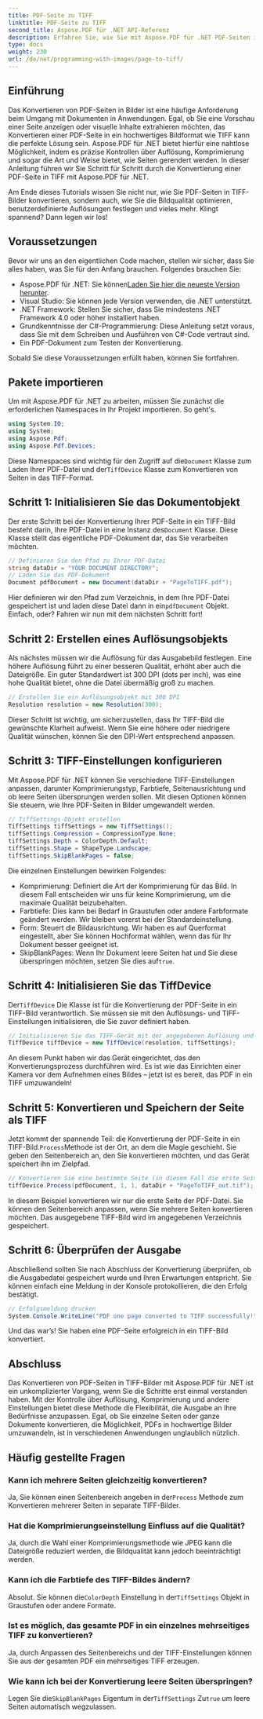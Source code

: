 ```yaml
---
title: PDF-Seite zu TIFF
linktitle: PDF-Seite zu TIFF
second_title: Aspose.PDF für .NET API-Referenz
description: Erfahren Sie, wie Sie mit Aspose.PDF für .NET PDF-Seiten in hochwertige TIFF-Bilder konvertieren. Diese Schritt-für-Schritt-Anleitung behandelt Auflösung, Komprimierung und mehr.
type: docs
weight: 230
url: /de/net/programming-with-images/page-to-tiff/
---
```

## Einführung

Das Konvertieren von PDF-Seiten in Bilder ist eine häufige Anforderung beim Umgang mit Dokumenten in Anwendungen. Egal, ob Sie eine Vorschau einer Seite anzeigen oder visuelle Inhalte extrahieren möchten, das Konvertieren einer PDF-Seite in ein hochwertiges Bildformat wie TIFF kann die perfekte Lösung sein. Aspose.PDF für .NET bietet hierfür eine nahtlose Möglichkeit, indem es präzise Kontrollen über Auflösung, Komprimierung und sogar die Art und Weise bietet, wie Seiten gerendert werden. In dieser Anleitung führen wir Sie Schritt für Schritt durch die Konvertierung einer PDF-Seite in TIFF mit Aspose.PDF für .NET.

Am Ende dieses Tutorials wissen Sie nicht nur, wie Sie PDF-Seiten in TIFF-Bilder konvertieren, sondern auch, wie Sie die Bildqualität optimieren, benutzerdefinierte Auflösungen festlegen und vieles mehr. Klingt spannend? Dann legen wir los!

## Voraussetzungen

Bevor wir uns an den eigentlichen Code machen, stellen wir sicher, dass Sie alles haben, was Sie für den Anfang brauchen. Folgendes brauchen Sie:

-  Aspose.PDF für .NET: Sie können[Laden Sie hier die neueste Version herunter](https://releases.aspose.com/pdf/net/).
- Visual Studio: Sie können jede Version verwenden, die .NET unterstützt.
- .NET Framework: Stellen Sie sicher, dass Sie mindestens .NET Framework 4.0 oder höher installiert haben.
- Grundkenntnisse der C#-Programmierung: Diese Anleitung setzt voraus, dass Sie mit dem Schreiben und Ausführen von C#-Code vertraut sind.
- Ein PDF-Dokument zum Testen der Konvertierung.

Sobald Sie diese Voraussetzungen erfüllt haben, können Sie fortfahren.

## Pakete importieren

Um mit Aspose.PDF für .NET zu arbeiten, müssen Sie zunächst die erforderlichen Namespaces in Ihr Projekt importieren. So geht's.

```csharp
using System.IO;
using System;
using Aspose.Pdf;
using Aspose.Pdf.Devices;
```

 Diese Namespaces sind wichtig für den Zugriff auf die`Document` Klasse zum Laden Ihrer PDF-Datei und der`TiffDevice` Klasse zum Konvertieren von Seiten in das TIFF-Format.

## Schritt 1: Initialisieren Sie das Dokumentobjekt

 Der erste Schritt bei der Konvertierung Ihrer PDF-Seite in ein TIFF-Bild besteht darin, Ihre PDF-Datei in eine Instanz des`Document` Klasse. Diese Klasse stellt das eigentliche PDF-Dokument dar, das Sie verarbeiten möchten.

```csharp
// Definieren Sie den Pfad zu Ihrer PDF-Datei
string dataDir = "YOUR DOCUMENT DIRECTORY";
// Laden Sie das PDF-Dokument
Document pdfDocument = new Document(dataDir + "PageToTIFF.pdf");
```

 Hier definieren wir den Pfad zum Verzeichnis, in dem Ihre PDF-Datei gespeichert ist und laden diese Datei dann in ein`pdfDocument` Objekt. Einfach, oder? Fahren wir nun mit dem nächsten Schritt fort!

## Schritt 2: Erstellen eines Auflösungsobjekts

Als nächstes müssen wir die Auflösung für das Ausgabebild festlegen. Eine höhere Auflösung führt zu einer besseren Qualität, erhöht aber auch die Dateigröße. Ein guter Standardwert ist 300 DPI (dots per inch), was eine hohe Qualität bietet, ohne die Datei übermäßig groß zu machen.

```csharp
// Erstellen Sie ein Auflösungsobjekt mit 300 DPI
Resolution resolution = new Resolution(300);
```

Dieser Schritt ist wichtig, um sicherzustellen, dass Ihr TIFF-Bild die gewünschte Klarheit aufweist. Wenn Sie eine höhere oder niedrigere Qualität wünschen, können Sie den DPI-Wert entsprechend anpassen.

## Schritt 3: TIFF-Einstellungen konfigurieren

Mit Aspose.PDF für .NET können Sie verschiedene TIFF-Einstellungen anpassen, darunter Komprimierungstyp, Farbtiefe, Seitenausrichtung und ob leere Seiten übersprungen werden sollen. Mit diesen Optionen können Sie steuern, wie Ihre PDF-Seiten in Bilder umgewandelt werden.

```csharp
// TiffSettings-Objekt erstellen
TiffSettings tiffSettings = new TiffSettings();
tiffSettings.Compression = CompressionType.None;
tiffSettings.Depth = ColorDepth.Default;
tiffSettings.Shape = ShapeType.Landscape;
tiffSettings.SkipBlankPages = false;
```

Die einzelnen Einstellungen bewirken Folgendes:
- Komprimierung: Definiert die Art der Komprimierung für das Bild. In diesem Fall entscheiden wir uns für keine Komprimierung, um die maximale Qualität beizubehalten.
- Farbtiefe: Dies kann bei Bedarf in Graustufen oder andere Farbformate geändert werden. Wir bleiben vorerst bei der Standardeinstellung.
- Form: Steuert die Bildausrichtung. Wir haben es auf Querformat eingestellt, aber Sie können Hochformat wählen, wenn das für Ihr Dokument besser geeignet ist.
-  SkipBlankPages: Wenn Ihr Dokument leere Seiten hat und Sie diese überspringen möchten, setzen Sie dies auf`true`.

## Schritt 4: Initialisieren Sie das TiffDevice

 Der`TiffDevice` Die Klasse ist für die Konvertierung der PDF-Seite in ein TIFF-Bild verantwortlich. Sie müssen sie mit den Auflösungs- und TIFF-Einstellungen initialisieren, die Sie zuvor definiert haben.

```csharp
// Initialisieren Sie das TIFF-Gerät mit der angegebenen Auflösung und den angegebenen Einstellungen
TiffDevice tiffDevice = new TiffDevice(resolution, tiffSettings);
```

An diesem Punkt haben wir das Gerät eingerichtet, das den Konvertierungsprozess durchführen wird. Es ist wie das Einrichten einer Kamera vor dem Aufnehmen eines Bildes – jetzt ist es bereit, das PDF in ein TIFF umzuwandeln!

## Schritt 5: Konvertieren und Speichern der Seite als TIFF

 Jetzt kommt der spannende Teil: die Konvertierung der PDF-Seite in ein TIFF-Bild.`Process`Methode ist der Ort, an dem die Magie geschieht. Sie geben den Seitenbereich an, den Sie konvertieren möchten, und das Gerät speichert ihn im Zielpfad.

```csharp
// Konvertieren Sie eine bestimmte Seite (in diesem Fall die erste Seite) und speichern Sie sie als TIFF
tiffDevice.Process(pdfDocument, 1, 1, dataDir + "PageToTIFF_out.tif");
```

In diesem Beispiel konvertieren wir nur die erste Seite der PDF-Datei. Sie können den Seitenbereich anpassen, wenn Sie mehrere Seiten konvertieren möchten. Das ausgegebene TIFF-Bild wird im angegebenen Verzeichnis gespeichert.

## Schritt 6: Überprüfen der Ausgabe

Abschließend sollten Sie nach Abschluss der Konvertierung überprüfen, ob die Ausgabedatei gespeichert wurde und Ihren Erwartungen entspricht. Sie können einfach eine Meldung in der Konsole protokollieren, die den Erfolg bestätigt.

```csharp
// Erfolgsmeldung drucken
System.Console.WriteLine("PDF one page converted to TIFF successfully!");
```

Und das war’s! Sie haben eine PDF-Seite erfolgreich in ein TIFF-Bild konvertiert.

## Abschluss

Das Konvertieren von PDF-Seiten in TIFF-Bilder mit Aspose.PDF für .NET ist ein unkomplizierter Vorgang, wenn Sie die Schritte erst einmal verstanden haben. Mit der Kontrolle über Auflösung, Komprimierung und andere Einstellungen bietet diese Methode die Flexibilität, die Ausgabe an Ihre Bedürfnisse anzupassen. Egal, ob Sie einzelne Seiten oder ganze Dokumente konvertieren, die Möglichkeit, PDFs in hochwertige Bilder umzuwandeln, ist in verschiedenen Anwendungen unglaublich nützlich.

## Häufig gestellte Fragen

### Kann ich mehrere Seiten gleichzeitig konvertieren?
 Ja, Sie können einen Seitenbereich angeben in der`Process` Methode zum Konvertieren mehrerer Seiten in separate TIFF-Bilder.

### Hat die Komprimierungseinstellung Einfluss auf die Qualität?
Ja, durch die Wahl einer Komprimierungsmethode wie JPEG kann die Dateigröße reduziert werden, die Bildqualität kann jedoch beeinträchtigt werden.

### Kann ich die Farbtiefe des TIFF-Bildes ändern?
 Absolut. Sie können die`ColorDepth` Einstellung in der`TiffSettings` Objekt in Graustufen oder andere Formate.

### Ist es möglich, das gesamte PDF in ein einzelnes mehrseitiges TIFF zu konvertieren?
Ja, durch Anpassen des Seitenbereichs und der TIFF-Einstellungen können Sie aus der gesamten PDF ein mehrseitiges TIFF erzeugen.

### Wie kann ich bei der Konvertierung leere Seiten überspringen?
 Legen Sie die`SkipBlankPages` Eigentum in der`TiffSettings` Zu`true` um leere Seiten automatisch wegzulassen.